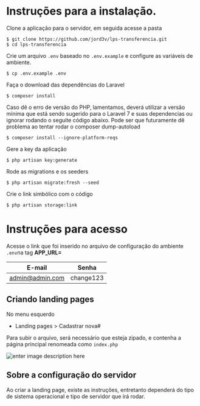 # Instruções para a instalação.

Clone a aplicação para o servidor, em seguida acesse a pasta

    $ git clone https://github.com/jord3v/lps-transferencia.git
    $ cd lps-transferencia

Crie um arquivo `.env` baseado no `.env.example` e configure as variáveis de ambiente. 

    $ cp .env.example .env

Faça o download das dependências do Laravel

    $ composer install

Caso dê o erro de versão do PHP, lamentamos, deverá utilizar a versão mínima que está sendo sugerido para o Laravel 7 e suas dependencias ou ignorar rodando o seguite código abaixo. 
Pode ser que futuramente dê problema ao tentar rodar o composer dump-autoload

    $ composer install --ignore-platform-reqs

Gere a key da aplicação

    $ php artisan key:generate

Rode as migrations e os seeders

    $ php artisan migrate:fresh --seed

Crie o link simbólico com o código 

    $ php artisan storage:link

# Instruções para acesso

Acesse o link que foi inserido no arquivo de configuração do ambiente `.env`na tag **APP_URL=**

|E-mail|Senha  |
|--|--|
| admin@admin.com |change123|


## Criando landing pages 

No menu esquerdo
 - Landing pages > Cadastrar nova#

Para subir o arquivo, será necessário que esteja zipado, e contenha a página principal renomeada como `index.php`

![enter image description here](https://i.ibb.co/3s35Ltz/zip.png)

## Sobre a configuração do servidor

Ao criar a landing page, existe as instruções, entretanto dependerá do tipo de sistema operacional e tipo de servidor que irá rodar.

